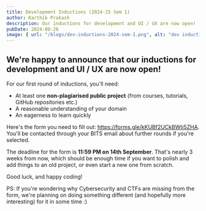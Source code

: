 ```yaml
---
title: Development Inductions (2024-25 Sem 1)
author: Karthik Prakash
description: Our inductions for development and UI / UX are now open!
pubDate: 2024-08-26
image: { url: "/blogs/dev-inductions-2024-sem-1.png", alt: "dev inductions" }
---
```


## We're happy to announce that our inductions for development and UI / UX are now open!

For our first round of inductions, you'll need:

- At least one **non-plagiarised public project** (from courses, tutorials, GitHub repositories etc.)
- A reasonable understanding of your domain
- An eagerness to learn quickly

Here's the form you need to fill out: https://forms.gle/kKUBf2UCkBWti5ZHA. You'll be contacted through your BITS email about further rounds if you're selected.

The deadline for the form is **11:59 PM on 14th September**. That's nearly 3 weeks from now, which should be enough time if you want to polish and add things to an old project, or even start a new one from scratch.

Good luck, and happy coding!

PS: If you're wondering why Cybersecurity and CTFs are missing from the form, we're planning on doing something different (and hopefully more interesting) for it in some time :)
